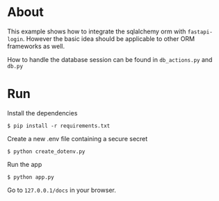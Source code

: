 # About

This example shows how to integrate the sqlalchemy orm with ``fastapi-login``. However the basic idea should be
applicable to other ORM frameworks as well.

How to handle the database session can be found in ``db_actions.py`` and ``db.py``

# Run

Install the dependencies

```
$ pip install -r requirements.txt
```

Create a new .env file containing a secure secret

```
$ python create_dotenv.py
```

Run the app

```
$ python app.py
```

Go to `127.0.0.1/docs` in your browser.